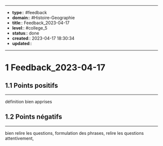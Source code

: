 


---
- **type**:: #feedback
- **domain**:: #Histoire-Geographie 
- **title**:: Feedback_2023-04-17
- **level**:: #college_5
- **status**:: done
- **created**:: 2023-04-17 18:30:34
- **updated**:: 
---

# 1	Feedback_2023-04-17



## 1.1	Points positifs
---
définition bien apprises


## 1.2	Points négatifs
---
bien relire les questions,
formulation des phrases,
relire les questions attentivement,

